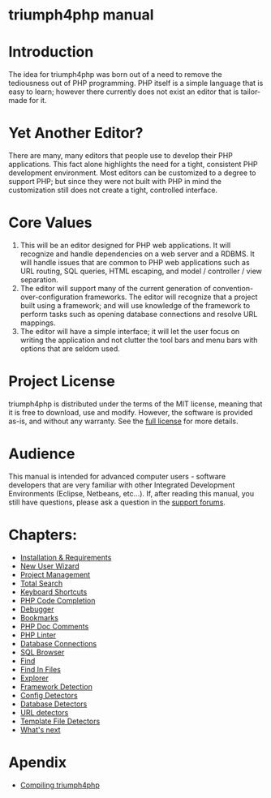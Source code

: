 # triumph4php manual #

# Introduction #
The idea for triumph4php was born out of a need to remove the tediousness out of PHP programming. PHP itself is a 
simple language that is easy to learn; however there currently does not exist an editor that is tailor-made for it.  

# Yet Another Editor? #
There are many, many editors that people use to develop their PHP applications.  This fact alone highlights the 
need for a tight, consistent PHP development environment. Most editors can be customized to a degree to support 
PHP; but since they were not built with PHP in mind the customization still does not create a tight, controlled 
interface.

# Core Values #
  1. This will be an editor designed for PHP web applications.  It will recognize and handle dependencies on a 
     web server and a RDBMS. It will handle issues that are common to PHP web applications such as URL routing, 
	 SQL queries, HTML escaping, and model / controller / view separation.
  2. The editor will support many of the current generation of convention-over-configuration frameworks.  The editor
     will recognize that a project built using a framework; and will use knowledge of the framework to perform tasks 
	 such as opening database connections and resolve URL mappings.
  3. The editor will have a simple interface; it will let the user focus on writing the application and not clutter 
     the tool bars and menu bars with options that are seldom used.

# Project License #
triumph4php is distributed under the terms of the MIT license, meaning that it is free to download, use and modify.
However, the software is provided as-is, and without any warranty. See the 
[full license](http://www.opensource.org/licenses/mit-license.php) for more details.

# Audience #
This manual is intended for advanced computer users - software developers that are very familiar with other Integrated 
Development Environments (Eclipse, Netbeans, etc...).  If, after reading this manual, you still have questions, 
please ask a question in the [support forums](http://support.triumph4php.com/forums).

<a id="toc"></a>
# Chapters: #
  * [Installation & Requirements](/installation/)
  * [New User Wizard](/new-user-wizard/)
  * [Project Management](/projects/)
  * [Total Search](/total-search/)  
  * [Keyboard Shortcuts](/keyboard-shortcuts/)
  * [PHP Code Completion](/php-code-completion/)
  * [Debugger](/debugger/)
  * [Bookmarks](/bookmarks/)
  * [PHP Doc Comments](/php-doc-comments/)
  * [PHP Linter](/php-linter/)
  * [Database Connections](/database-connections/)
  * [SQL Browser](/sql-browser/)  
  * [Find](/find/)
  * [Find In Files](/find-in-files/)
  * [Explorer](/explorer/)
  * [Framework Detection](/framework-detection/)
  * [Config Detectors](/config-detectors/)
  * [Database Detectors](/database-detectors/)
  * [URL detectors](/url-detectors/)
  * [Template File Detectors](/template-file-detectors/)
  * [What's next](/what-next/)

# Apendix #
  * [Compiling triumph4php](/compiling/)
